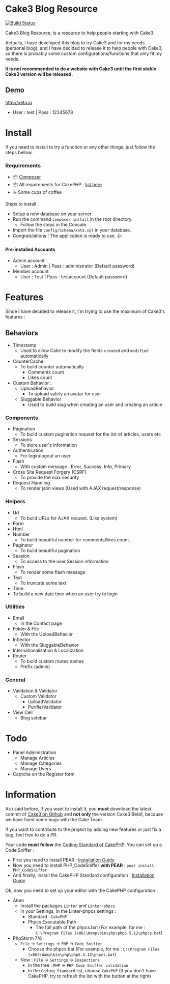 # Cake3 Blog Resource

[![Build Status](https://travis-ci.org/Xety/Xeta.svg)](https://travis-ci.org/Xety/Xeta)

Cake3 Blog Resource, is a resource to help people starting with Cake3.

Actually, I have developed this blog to try Cake3 and for my needs (personal blog), and I have decided to release it to help people with Cake3, so there is probably some custom configurations/functions that only fit my needs.

**It is not recommended to do a website with Cake3 until the first stable Cake3 version will be released.**

## Demo
http://xeta.io
* User : test | Pass : 12345678

# Install
If you need to install to try a function or any other things, just follow the steps bellow.

### Requirements
* :package: [Composer](https://getcomposer.org)
* :package: All requirements for CakePHP : [list here](http://book.cakephp.org/3.0/en/installation.html#requirements)
* :coffee: Some cups of coffee

Steps to install :
* Setup a new database on your server
* Run the command `composer install` in the root directory.
    * Follow the steps in the Console.
* Import the file `config/Schema/xeta.sql` in your database.
* Congratulations ! The application is ready to use. :+1:

#### Pre-installed Accounts
* Admin account
    * User : Admin | Pass : administrator (Default password)
* Member account
    * User : Test | Pass : testaccount (Default password)

# Features
Since I have decided to release it, I'm trying to use the maximum of Cake3's features :

## Behaviors
* Timestamp
    * Used to allow Cake to modify the fields `created` and `modified` automatically
* CounterCache
    * To build counter automatically
        * Comments count
        * Likes count
* Custom Behavior :
    * UploadBehavior
        * To upload safely an avatar for user
    * Sluggable Behavior
        * Used to build slug when creating an user and creating an article

### Components
* Pagination
    * To build custom pagination request for the list of articles, users etc
* Sessions
    * To store user's information
* Authentication
    * For login/logout an user
* Flash
    * With custom message : Error, Success, Info, Primary
* Cross Site Request Forgery (CSRF)
    * To provide the max security
* Request Handling
    * To render json views (Used with AJAX request/response)

### Helpers
* Url
    * To build URLs for AJAX request. (Like system)
* Form
* Html
* Number
    * To build beautiful number for comments/likes count.
* Paginator
    * To build beautiful pagination
* Session
    * To access to the user Session information
* Flash
    * To render some flash message
* Text
    * To truncate some text
* Time
 * To build a new date time when an user try to login

### Utilities
* Email
    * In the Contact page
* Folder & File
    * With the UploadBehavior
* Inflector
    * With the SluggableBehavior
* Internationalization & Localization
* Router
    * To build custom routes names
    * Prefix (admin)

### General
* Validation & Validator
    * Custom Validator
        * UploadValidator
        * PurifierValidator
* View Cell
    * Blog sidebar

# Todo
* Panel Administration
    * Manage Articles
    * Manage Categories
    * Manage Users
* Captcha on the Register form

# Information
As i said before, if you want to install it, you **must** download the latest commit of [Cake3 on Github](https://github.com/cakephp/cakephp/tree/3.0) and **not only** the version Cake3 Beta1, because we have fixed some bugs with the Cake Team.

If you want to contribute to the project by adding new features or just fix a bug, feel free to do a PR.

Your code **must follow** the [Coding Standard of CakePHP](http://book.cakephp.org/3.0/en/contributing/cakephp-coding-conventions.html).
You can set up a Code Sniffer :
* First you need to install PEAR : [Installation Guide](http://pear.php.net/manual/fr/installation.getting.php)
* Now you need to install PHP_CodeSniffer **with PEAR** : `pear install PHP_CodeSniffer`
* And finally, install the CakePHP Standard configuration : [Installation Guide](https://github.com/cakephp/cakephp-codesniffer#installation)

Ok, now you need to set up your editor with the CakePHP configuration :
* Atom
    * Install the packages `Linter` and `Linter-phpcs`
    * In your Settings, in the Linter-phpcs settings :
        * Standard : `CakePHP`
        * Phpcs Executable Path :
            * The full path of the phpcs.bat (For example, for me : `C:\Program Files (x86)\Wamp\bin\php\php5.5.12\phpcs.bat`)
* PhpStorm 7/8
    * `File` -> `Settings` -> `PHP` -> `Code Sniffer`
        * Choose the phpcs.bat (For example, for me : `C:\Program Files (x86)\Wamp\bin\php\php5.5.12\phpcs.bat`)
    * Now : `File` -> `Settings` -> `Inspections`
        * In the tree : `PHP` -> `PHP Code Sniffer validation`
        * In the `Coding Standard` list, choose `CakePHP` (If you don't have CakePHP, try to refresh the list with the button at the right)
